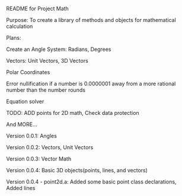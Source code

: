 README for Project Math

Purpose: To create a library of methods and objects for mathematical calculation

Plans:

  Create an Angle System:
    Radians,
    Degrees

  Vectors:
    Unit Vectors,
    3D Vectors

  Polar Coordinates

  Error nullification
    if a number is 0.0000001 away from a more rational number than the number
      rounds

  Equation solver

  TODO: ADD points for 2D math, Check data protection

  And MORE...

Version 0.0.1:
  Angles

Version 0.0.2:
  Vectors,
  Unit Vectors

Version 0.0.3:
  Vector Math

Version 0.0.4:
  Basic 3D objects(points, lines, and vectors)

Version 0.0.4 - point2d.a:
  Added some basic point class declarations,
  Added lines
